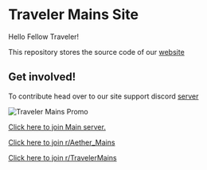 # Traveler Mains Site

Hello Fellow Traveler!

This repository stores the source code of our [website](https://sites.google.com/view/travelermains/home)

## Get involved!

To contribute head over to our site support discord [server](https://discord.gg/CzaJzfjhm9)

![Traveler Mains Promo](https://i.imgur.com/95aux0b.jpg)

[Click here to join Main server.](https://discord.gg/RsdUnupKpj)

[Click here to join r/Aether_Mains](https://www.reddit.com/r/Aether_Mains)

[Click here to join r/TravelerMains](https://www.reddit.com/r/TravelerMains)
